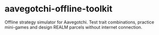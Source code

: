 # aavegotchi-offline-toolkit
Offline strategy simulator for Aavegotchi. Test trait combinations, practice mini-games and design REALM parcels without internet connection.
